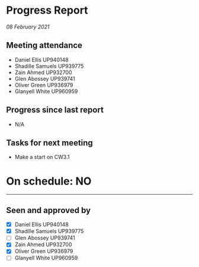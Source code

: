 # Progress Report

*08 February 2021*

## Meeting attendance

- Daniel Ellis UP940148
- Shadille Samuels UP939775
- Zain Ahmed UP932700
- Glen Abossey UP939741
- Oliver Green UP936979
- Glanyell White UP960959

## Progress since last report

- N/A

## Tasks for next meeting

- Make a start on CW3.1

# On schedule: NO

---

## Seen and approved by

* [X] Daniel Ellis UP940148
* [X] Shadille Samuels UP939775
* [ ] Glen Abossey UP939741
* [X] Zain Ahmed UP932700
* [X] Oliver Green UP936979
* [ ] Glanyell White UP960959
